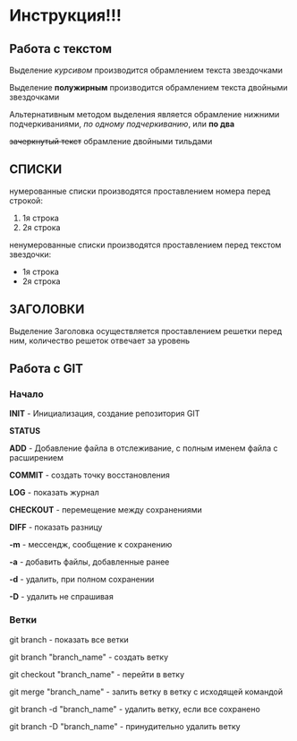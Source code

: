 # **Инструкция!!!**
## **Работа с текстом**

Выделение *курсивом* производится обрамлением текста звездочками

Выделение **полужирным** производится обрамлением текста двойными звездочками

Альтернативным методом выделения является обрамление нижними подчеркиваниями, _по одному подчеркиванию_, или __по два__

~~зачеркнутый текст~~ обрамление двойными тильдами

## **СПИСКИ**
нумерованные списки производятся проставлением номера перед строкой:
1. 1я строка
2. 2я строка

ненумерованные списки производятся проставлением перед текстом звездочки:
* 1я строка
* 2я строка
## **ЗАГОЛОВКИ**

Выделение Заголовка осуществляется проставлением решетки перед ним, количество решеток отвечает за уровень

## **Работа с GIT**
### Начало

**INIT** - Инициализация, создание репозитория GIT 

**STATUS** 

**ADD** - Добавление файла в отслеживание, с полным именем файла с расширением

**COMMIT** - создать точку восстановления

**LOG** - показать журнал

**CHECKOUT** - перемещение между сохранениями

**DIFF** -  показать разницу

**-m** - мессендж, сообщение к сохранению

**-a** - добавить файлы, добавленные ранее


**-d** - удалить, при полном сохранении

**-D** - удалить не спрашивая

### Ветки

git branch - показать все ветки

git branch "branch_name" - создать ветку

git checkout "branch_name" - перейти в ветку

git merge "branch_name" - залить ветку в ветку с исходящей командой

git branch -d "branch_name" - удалить ветку, если все сохранено

git branch -D "branch_name" - принудительно удалить ветку




